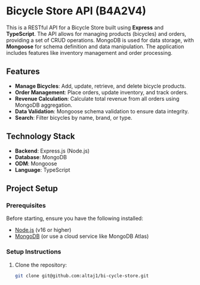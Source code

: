 # Bicycle Store API (B4A2V4)

This is a RESTful API for a Bicycle Store built using **Express** and **TypeScript**. The API allows for managing products (bicycles) and orders, providing a set of CRUD operations. MongoDB is used for data storage, with **Mongoose** for schema definition and data manipulation. The application includes features like inventory management and order processing.

## Features

- **Manage Bicycles**: Add, update, retrieve, and delete bicycle products.
- **Order Management**: Place orders, update inventory, and track orders.
- **Revenue Calculation**: Calculate total revenue from all orders using MongoDB aggregation.
- **Data Validation**: Mongoose schema validation to ensure data integrity.
- **Search**: Filter bicycles by name, brand, or type.

## Technology Stack

- **Backend**: Express.js (Node.js)
- **Database**: MongoDB
- **ODM**: Mongoose
- **Language**: TypeScript

## Project Setup

### Prerequisites

Before starting, ensure you have the following installed:

- [Node.js](https://nodejs.org/) (v16 or higher)
- [MongoDB](https://www.mongodb.com/try/download/community) (or use a cloud service like MongoDB Atlas)

### Setup Instructions

1. Clone the repository:
   ```bash
   git clone git@github.com:altaj1/bi-cycle-store.git
